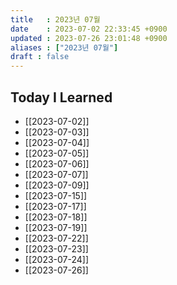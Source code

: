 ```yaml
---
title   : 2023년 07월 
date    : 2023-07-02 22:33:45 +0900
updated : 2023-07-26 23:01:48 +0900
aliases : ["2023년 07월"]
draft : false
---
```


## Today I Learned

- [[2023-07-02]]
- [[2023-07-03]]
- [[2023-07-04]]
- [[2023-07-05]]
- [[2023-07-06]]
- [[2023-07-07]]
- [[2023-07-09]]
- [[2023-07-15]]
- [[2023-07-17]]
- [[2023-07-18]]
- [[2023-07-19]]
- [[2023-07-22]]
- [[2023-07-23]]
- [[2023-07-24]]
- [[2023-07-26]]
